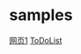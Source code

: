# samples
[网页1](https://innux.github.io/samples/%E7%BD%91%E9%A1%B51/index.html)
[ToDoList](https://innux.github.io/samples/ToDoList/index.html)